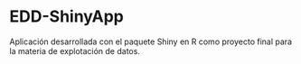 # EDD-ShinyApp
Aplicación desarrollada con el paquete Shiny en R como proyecto final para la materia de explotación de datos.
